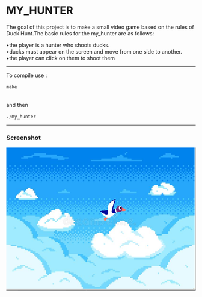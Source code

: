 # MY_HUNTER

The goal of this project is to make a small video game based on the rules of Duck Hunt.The basic rules for the my_hunter are as follows:

  •the player is a hunter who shoots ducks. <br>
  •ducks must appear on the screen and move from one side to another. <br>
  •the player can click on them to shoot them <br>

***

To compile use : <br>

```python
make
```
<br>and then<br>

```python
./my_hunter
```

***

### Screenshot

<kbd>
<img
src="re/my_hunter.png"
raw=true
alt="screenshoot"
width="700"
/>
</kbd>
